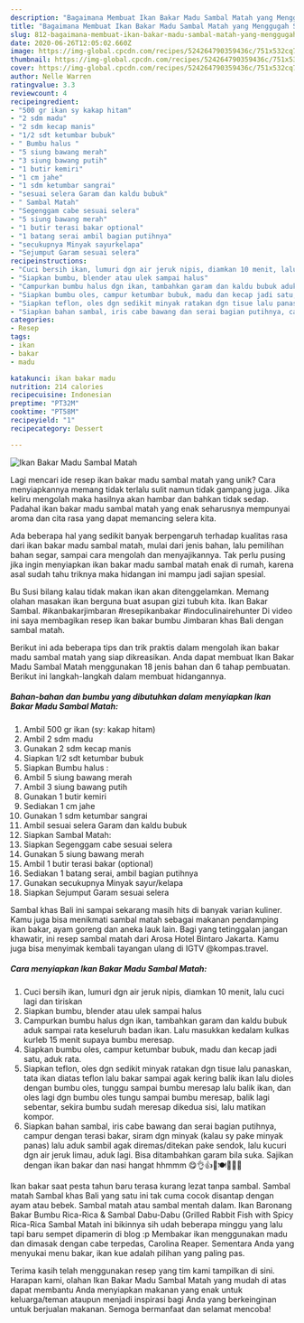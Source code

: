 ```yaml
---
description: "Bagaimana Membuat Ikan Bakar Madu Sambal Matah yang Menggugah Selera"
title: "Bagaimana Membuat Ikan Bakar Madu Sambal Matah yang Menggugah Selera"
slug: 812-bagaimana-membuat-ikan-bakar-madu-sambal-matah-yang-menggugah-selera
date: 2020-06-26T12:05:02.660Z
image: https://img-global.cpcdn.com/recipes/524264790359436c/751x532cq70/ikan-bakar-madu-sambal-matah-foto-resep-utama.jpg
thumbnail: https://img-global.cpcdn.com/recipes/524264790359436c/751x532cq70/ikan-bakar-madu-sambal-matah-foto-resep-utama.jpg
cover: https://img-global.cpcdn.com/recipes/524264790359436c/751x532cq70/ikan-bakar-madu-sambal-matah-foto-resep-utama.jpg
author: Nelle Warren
ratingvalue: 3.3
reviewcount: 4
recipeingredient:
- "500 gr ikan sy kakap hitam"
- "2 sdm madu"
- "2 sdm kecap manis"
- "1/2 sdt ketumbar bubuk"
- " Bumbu halus "
- "5 siung bawang merah"
- "3 siung bawang putih"
- "1 butir kemiri"
- "1 cm jahe"
- "1 sdm ketumbar sangrai"
- "sesuai selera Garam dan kaldu bubuk"
- " Sambal Matah"
- "Segenggam cabe sesuai selera"
- "5 siung bawang merah"
- "1 butir terasi bakar optional"
- "1 batang serai ambil bagian putihnya"
- "secukupnya Minyak sayurkelapa"
- "Sejumput Garam sesuai selera"
recipeinstructions:
- "Cuci bersih ikan, lumuri dgn air jeruk nipis, diamkan 10 menit, lalu cuci lagi dan tiriskan"
- "Siapkan bumbu, blender atau ulek sampai halus"
- "Campurkan bumbu halus dgn ikan, tambahkan garam dan kaldu bubuk aduk sampai rata keseluruh badan ikan. Lalu masukkan kedalam kulkas kurleb 15 menit supaya bumbu meresap."
- "Siapkan bumbu oles, campur ketumbar bubuk, madu dan kecap jadi satu, aduk rata."
- "Siapkan teflon, oles dgn sedikit minyak ratakan dgn tisue lalu panaskan, tata ikan diatas teflon lalu bakar sampai agak kering balik ikan lalu dioles dengan bumbu oles, tunggu sampai bumbu meresap lalu balik ikan, dan oles lagi dgn bumbu oles tungu sampai bumbu meresap, balik lagi sebentar, sekira bumbu sudah meresap dikedua sisi, lalu matikan kompor."
- "Siapkan bahan sambal, iris cabe bawang dan serai bagian putihnya, campur dengan terasi bakar, siram dgn minyak (kalau sy pake minyak panas) lalu aduk sambil agak diremas/ditekan pake sendok, lalu kucuri dgn air jeruk limau, aduk lagi. Bisa ditambahkan garam bila suka. Sajikan dengan ikan bakar dan nasi hangat hhmmm 😋👌👍💖🍽🍚🍚🍛"
categories:
- Resep
tags:
- ikan
- bakar
- madu

katakunci: ikan bakar madu 
nutrition: 214 calories
recipecuisine: Indonesian
preptime: "PT32M"
cooktime: "PT58M"
recipeyield: "1"
recipecategory: Dessert

---
```



![Ikan Bakar Madu Sambal Matah](https://img-global.cpcdn.com/recipes/524264790359436c/751x532cq70/ikan-bakar-madu-sambal-matah-foto-resep-utama.jpg)

Lagi mencari ide resep ikan bakar madu sambal matah yang unik? Cara menyiapkannya memang tidak terlalu sulit namun tidak gampang juga. Jika keliru mengolah maka hasilnya akan hambar dan bahkan tidak sedap. Padahal ikan bakar madu sambal matah yang enak seharusnya mempunyai aroma dan cita rasa yang dapat memancing selera kita.

Ada beberapa hal yang sedikit banyak berpengaruh terhadap kualitas rasa dari ikan bakar madu sambal matah, mulai dari jenis bahan, lalu pemilihan bahan segar, sampai cara mengolah dan menyajikannya. Tak perlu pusing jika ingin menyiapkan ikan bakar madu sambal matah enak di rumah, karena asal sudah tahu triknya maka hidangan ini mampu jadi sajian spesial.

Bu Susi bilang kalau tidak makan ikan akan ditenggelamkan. Memang olahan masakan ikan berguna buat asupan gizi tubuh kita. Ikan Bakar Sambal. #ikanbakarjimbaran #resepikanbakar #indoculinairehunter Di video ini saya membagikan resep ikan bakar bumbu Jimbaran khas Bali dengan sambal matah.


Berikut ini ada beberapa tips dan trik praktis dalam mengolah ikan bakar madu sambal matah yang siap dikreasikan. Anda dapat membuat Ikan Bakar Madu Sambal Matah menggunakan 18 jenis bahan dan 6 tahap pembuatan. Berikut ini langkah-langkah dalam membuat hidangannya.

<!--inarticleads1-->

##### Bahan-bahan dan bumbu yang dibutuhkan dalam menyiapkan Ikan Bakar Madu Sambal Matah:

1. Ambil 500 gr ikan (sy: kakap hitam)
1. Ambil 2 sdm madu
1. Gunakan 2 sdm kecap manis
1. Siapkan 1/2 sdt ketumbar bubuk
1. Siapkan  Bumbu halus :
1. Ambil 5 siung bawang merah
1. Ambil 3 siung bawang putih
1. Gunakan 1 butir kemiri
1. Sediakan 1 cm jahe
1. Gunakan 1 sdm ketumbar sangrai
1. Ambil sesuai selera Garam dan kaldu bubuk
1. Siapkan  Sambal Matah:
1. Siapkan Segenggam cabe sesuai selera
1. Gunakan 5 siung bawang merah
1. Ambil 1 butir terasi bakar (optional)
1. Sediakan 1 batang serai, ambil bagian putihnya
1. Gunakan secukupnya Minyak sayur/kelapa
1. Siapkan Sejumput Garam sesuai selera


Sambal khas Bali ini sampai sekarang masih hits di banyak varian kuliner. Kamu juga bisa menikmati sambal matah sebagai makanan pendamping ikan bakar, ayam goreng dan aneka lauk lain. Bagi yang tetinggalan jangan khawatir, ini resep sambal matah dari Arosa Hotel Bintaro Jakarta. Kamu juga bisa menyimak kembali tayangan ulang di IGTV @kompas.travel. 

<!--inarticleads2-->

##### Cara menyiapkan Ikan Bakar Madu Sambal Matah:

1. Cuci bersih ikan, lumuri dgn air jeruk nipis, diamkan 10 menit, lalu cuci lagi dan tiriskan
1. Siapkan bumbu, blender atau ulek sampai halus
1. Campurkan bumbu halus dgn ikan, tambahkan garam dan kaldu bubuk aduk sampai rata keseluruh badan ikan. Lalu masukkan kedalam kulkas kurleb 15 menit supaya bumbu meresap.
1. Siapkan bumbu oles, campur ketumbar bubuk, madu dan kecap jadi satu, aduk rata.
1. Siapkan teflon, oles dgn sedikit minyak ratakan dgn tisue lalu panaskan, tata ikan diatas teflon lalu bakar sampai agak kering balik ikan lalu dioles dengan bumbu oles, tunggu sampai bumbu meresap lalu balik ikan, dan oles lagi dgn bumbu oles tungu sampai bumbu meresap, balik lagi sebentar, sekira bumbu sudah meresap dikedua sisi, lalu matikan kompor.
1. Siapkan bahan sambal, iris cabe bawang dan serai bagian putihnya, campur dengan terasi bakar, siram dgn minyak (kalau sy pake minyak panas) lalu aduk sambil agak diremas/ditekan pake sendok, lalu kucuri dgn air jeruk limau, aduk lagi. Bisa ditambahkan garam bila suka. Sajikan dengan ikan bakar dan nasi hangat hhmmm 😋👌👍💖🍽🍚🍚🍛


Ikan bakar saat pesta tahun baru terasa kurang lezat tanpa sambal. Sambal matah Sambal khas Bali yang satu ini tak cuma cocok disantap dengan ayam atau bebek. Sambal matah atau sambal mentah dalam. Ikan Baronang Bakar Bumbu Rica-Rica &amp; Sambal Dabu-Dabu (Grilled Rabbit Fish with Spicy Rica-Rica Sambal Matah ini bikinnya sih udah beberapa minggu yang lalu tapi baru sempet dipamerin di blog :p Membakar ikan menggunakan madu dan dimasak dengan cabe terpedas, Carolina Reaper. Sementara Anda yang menyukai menu bakar, ikan kue adalah pilihan yang paling pas. 

Terima kasih telah menggunakan resep yang tim kami tampilkan di sini. Harapan kami, olahan Ikan Bakar Madu Sambal Matah yang mudah di atas dapat membantu Anda menyiapkan makanan yang enak untuk keluarga/teman ataupun menjadi inspirasi bagi Anda yang berkeinginan untuk berjualan makanan. Semoga bermanfaat dan selamat mencoba!
